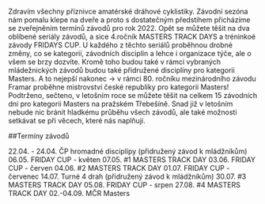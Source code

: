 Zdravím všechny příznivce amatérské dráhové cyklistiky. Závodní sezóna nám pomalu klepe na dveře a proto s dostatečným předstihem přicházíme se zveřejněním termínů závodů pro rok 2022. Opět se můžete těšit na dva oblíbené seriály závodů, a sice 4.ročník MASTERS TRACK DAYS a tréninkoé závody FRIDAYS CUP. U každého z těchto seriálů proběhnou drobné změny, co se kategorií, závodních disciplín a lehce i organizace týče, ale o všem se brzy dozvíte. Kromě toho budou také v rámci vybraných mládežnických závodů budou také přidružené disciplíny pro kategorii Masters. A to nejepší nakonec -> v rámci 80. ročníku mezinárodního závodu Framar proběhne mistrovství české republiky pro kategorii Masters! Podtrženo, sečteno, v letošním roce se můžete těšit na celkem 15 závodních dní pro kategorii Masters na pražském Třebešíně. Snad již v letošním nebude nic bránit hladkému průběhu všech závodů, ale také možnosti setkávat se při věcech, které nás naplňují.

##Termíny závodů

22.04. - 24.04. ČP hromadné disciplípy (přidružený závod k mládžníkům)
06.05. FRIDAY CUP - květen
07.05. #1 MASTERS TRACK DAY
03.06. FRIDAY CUP - červen
04.06. #2 MASTERS TRACK DAY
01.07. FRIDAY CUP - červenec
14.07. Turné 4 drah (přidružený závod k mládžníkům)
30.07. #3 MASTERS TRACK DAY
05.08. FRIDAY CUP - srpen
27.08. #4 MASTERS TRACK DAY
02.-04.09. MČR Masters
